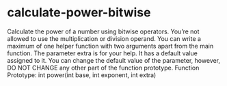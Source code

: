 # calculate-power-bitwise
Calculate the power of a number using bitwise operators. You’re not allowed to use the
multiplication or division operand.
You can write a maximum of one helper function with two arguments apart from the main function.
The parameter extra is for your help. It has a default value assigned to it. You can change the
default value of the parameter, however, DO NOT CHANGE any other part of the function
prototype.
Function Prototype: int power(int base, int exponent, int extra)
